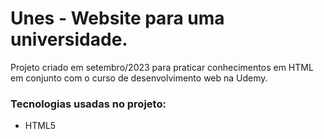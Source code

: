 # Unes - Website para uma universidade.

Projeto criado em setembro/2023 para praticar conhecimentos em HTML em conjunto com o curso de desenvolvimento web na Udemy.

### Tecnologias usadas no projeto:

- HTML5